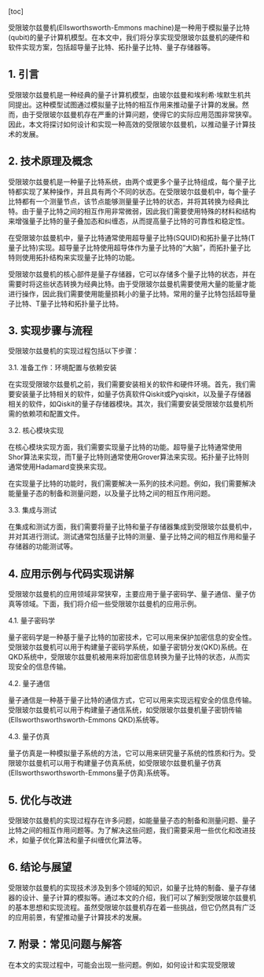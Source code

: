 
[toc]                    
                
                
受限玻尔兹曼机(Ellsworthsworth-Emmons machine)是一种用于模拟量子比特(qubit)的量子计算机模型。在本文中，我们将分享实现受限玻尔兹曼机的硬件和软件实现方案，包括超导量子比特、拓扑量子比特、量子存储器等。

## 1. 引言

受限玻尔兹曼机是一种经典的量子计算机模型，由玻尔兹曼和埃利希·埃默生机共同提出。这种模型试图通过模拟量子比特的相互作用来推动量子计算的发展。然而，由于受限玻尔兹曼机存在严重的计算问题，使得它的实际应用范围非常狭窄。因此，本文将探讨如何设计和实现一种高效的受限玻尔兹曼机，以推动量子计算技术的发展。

## 2. 技术原理及概念

受限玻尔兹曼机是一种量子比特系统，由两个或更多个量子比特组成，每个量子比特都实现了某种操作，并且具有两个不同的状态。在受限玻尔兹曼机中，每个量子比特都有一个测量节点，该节点能够测量量子比特的状态，并将其转换为经典比特。由于量子比特之间的相互作用非常微弱，因此我们需要使用特殊的材料和结构来增强量子比特的量子叠加态和纠缠态，从而提高量子比特的可靠性和稳定性。

在受限玻尔兹曼机中，量子比特通常使用超导量子比特(SQUID)和拓扑量子比特(T量子比特)实现。超导量子比特使用超导体作为量子比特的“大脑”，而拓扑量子比特则使用拓扑结构来实现量子比特的功能。

受限玻尔兹曼机的核心部件是量子存储器，它可以存储多个量子比特的状态，并在需要时将这些状态转换为经典比特。由于受限玻尔兹曼机需要使用大量的能量才能进行操作，因此我们需要使用能量损耗小的量子比特。常用的量子比特包括超导量子比特、T量子比特和拓扑量子比特。

## 3. 实现步骤与流程

受限玻尔兹曼机的实现过程包括以下步骤：

3.1. 准备工作：环境配置与依赖安装

在实现受限玻尔兹曼机之前，我们需要安装相关的软件和硬件环境。首先，我们需要安装量子比特相关的软件，如量子仿真软件Qiskit或Pyqiskit，以及量子存储器相关的软件，如Qiskit的量子存储器模块。其次，我们需要安装受限玻尔兹曼机所需的依赖项和配置文件。

3.2. 核心模块实现

在核心模块实现方面，我们需要实现量子比特的功能。超导量子比特通常使用Shor算法来实现，而T量子比特则通常使用Grover算法来实现。拓扑量子比特则通常使用Hadamard变换来实现。

在实现量子比特的功能时，我们需要解决一系列的技术问题。例如，我们需要解决能量量子态的制备和测量问题，以及量子比特之间的相互作用问题。

3.3. 集成与测试

在集成和测试方面，我们需要将量子比特和量子存储器集成到受限玻尔兹曼机中，并对其进行测试。测试通常包括量子比特的测量、量子比特之间的相互作用和量子存储器的功能测试等。

## 4. 应用示例与代码实现讲解

受限玻尔兹曼机的应用领域非常狭窄，主要应用于量子密码学、量子通信、量子仿真等领域。下面，我们将介绍一些受限玻尔兹曼机的应用示例。

4.1. 量子密码学

量子密码学是一种基于量子比特的加密技术，它可以用来保护加密信息的安全性。受限玻尔兹曼机可以用于构建量子密码学系统，如量子密钥分发(QKD)系统。在QKD系统中，受限玻尔兹曼机被用来将加密信息转换为量子比特的状态，从而实现安全的信息传输。

4.2. 量子通信

量子通信是一种基于量子比特的通信方式，它可以用来实现远程安全的信息传输。受限玻尔兹曼机可以用于构建量子通信系统，如受限玻尔兹曼机量子密钥传输(Ellsworthsworthsworth-Emmons QKD)系统等。

4.3. 量子仿真

量子仿真是一种模拟量子系统的方法，它可以用来研究量子系统的性质和行为。受限玻尔兹曼机可以用于构建量子仿真系统，如受限玻尔兹曼机量子仿真(Ellsworthsworthsworth-Emmons量子仿真)系统等。

## 5. 优化与改进

受限玻尔兹曼机的实现过程存在许多问题，如能量量子态的制备和测量问题、量子比特之间的相互作用问题等。为了解决这些问题，我们需要采用一些优化和改进技术，如量子优化算法和量子纠缠优化算法等。

## 6. 结论与展望

受限玻尔兹曼机的实现技术涉及到多个领域的知识，如量子比特的制备、量子存储器的设计、量子计算的模拟等。通过本文的介绍，我们可以了解到受限玻尔兹曼机的基本思想和实现流程。虽然受限玻尔兹曼机存在着一些挑战，但它仍然具有广泛的应用前景，有望推动量子计算技术的发展。

## 7. 附录：常见问题与解答

在本文的实现过程中，可能会出现一些问题。例如，如何设计和实现受限玻

